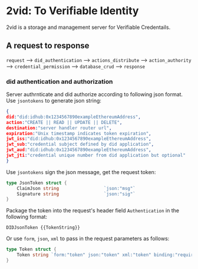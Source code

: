 # 2vid: To Verifiable Identity
2vid is a storage and management server for Verifiable Credentails.

## A request to response

`request` --> `did_authentication` --> `actions_distribute` --> `action_authority` --> `credential_permission` --> `database_crud` --> `response`

### did authentication and authorization
Server authrnticate and did authorize according to following json format.
Use `jsontokens` to generate json string:
```json
{
did:"did:idhub:0x1234567890exampleEthereumAddress",
action:"CREATE || READ || UPDATE || DELETE",
destination:"server handler router url",
expiration:"Unix timestamp indicates token expiration",
jwt_iss:"did:idhub:0x1234567890exampleEthereumAddress",
jwt_sub:"credential subject defined by did application",
jwt_aud:"did:idhub:0x1234567890exampleEthereumAddress",
jwt_jti:"credential unique number from did application but optional"
}
```
Use `jsontokens` sign the json message, get the request token:
```go
type JsonToken struct {
	ClaimJson string                 `json:"msg"`
	Signature string                 `json:"sig"`
}
```
Package the token into the request's header field `Authentication` in the following format:
```
DIDJsonToken {{TokenString}}
```
Or use `form`, `json`, `xml` to pass in the request parameters as follows:
```go
type Token struct {
	Token string `form:"token" json:"token" xml:"token" binding:"required"`
}
```
